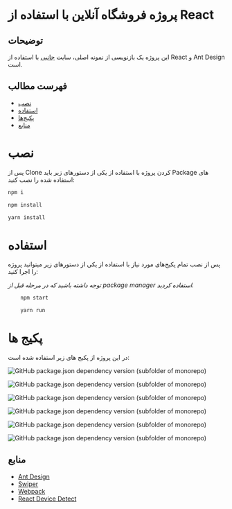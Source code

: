 # پروژه فروشگاه آنلاین با استفاده از  React


## توضیحات

این پروژه یک بازنویسی از نمونه اصلی، سایت [جانبی](https://janebi.com/) با استفاده از React و Ant Design است.

## فهرست مطالب


- [نصب](#نصب)
- [استفاده](#استفاده)
- [پکیج‌ها](#پکیج-ها)
- [منابع](#منابع)

# نصب

پس از Clone کردن پروژه با استفاده از یکی از دستورهای زیر باید Package های استفاده شده را نصب کنید:
```bash
npm i
```
```bash
npm install
```
```bash
yarn install
```

# استفاده

پس از نصب تمام پکیج‌های مورد نیاز با استفاده از یکی از دستورهای زیر میتوانید پروژه را اجرا کنید:

*توجه داشته باشید که در مرحله قبل از package manager استفاده کردید.*

```bash
    npm start
```
```bash
    yarn run
```

# پکیج ها

در این پروژه از پکیج های زیر استفاده شده است:

![GitHub package.json dependency version (subfolder of monorepo)](https://img.shields.io/github/package-json/dependency-version/smahmoodh/online-shop/react)

![GitHub package.json dependency version (subfolder of monorepo)](https://img.shields.io/github/package-json/dependency-version/smahmoodh/online-shop/react-router-dom)

![GitHub package.json dependency version (subfolder of monorepo)](https://img.shields.io/github/package-json/dependency-version/smahmoodh/online-shop/webpack)

![GitHub package.json dependency version (subfolder of monorepo)](https://img.shields.io/github/package-json/dependency-version/smahmoodh/online-shop/antd)

![GitHub package.json dependency version (subfolder of monorepo)](https://img.shields.io/github/package-json/dependency-version/smahmoodh/online-shop/swiper)

![GitHub package.json dependency version (subfolder of monorepo)](https://img.shields.io/github/package-json/dependency-version/smahmoodh/online-shop/react-device-detect)


## منابع

- [Ant Design](https://ant.design/)
- [Swiper](https://swiperjs.com/)
- [Webpack](https://webpack.js.org/)
- [React Device Detect](https://github.com/duskload/react-device-detect)
